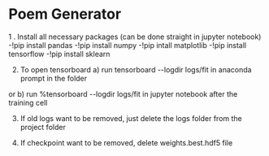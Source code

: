 # Poem Generator


1 . Install all necessary packages (can be done straight in jupyter notebook)
	-!pip install pandas
	-!pip install numpy
	-!pip intall matplotlib
	-!pip install tensorflow
	-!pip install sklearn

2. To open tensorboard
	a) run tensorboard --logdir logs/fit in anaconda prompt in the folder

or 	b) run %tensorboard --logdir logs/fit in jupyter notebook after the training cell

3. If old logs want to be removed, just delete the logs folder from the project folder

4. If checkpoint want to be removed, delete weights.best.hdf5 file
